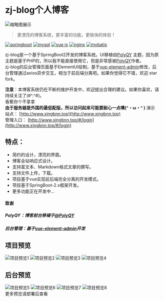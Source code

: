 # zj-blog个人博客

![缩略图展示](https://upload.cc/i1/2019/08/30/ydkqFf.png)
> 更漂亮的博客系统，更丰富的功能，更愉快的体验！  
> 
[![springboot](https://img.shields.io/badge/SpringBoot-2.1.6.RELEASE-brightgreen)](https://spring.io/projects/spring-boot)
[![mysql](https://img.shields.io/badge/mysql-v5.7-blue)](https://www.mysql.com/)
[![vue.js](https://img.shields.io/badge/Vue.js-v2.x-blue)](https://cn.vuejs.org/index.html)
[![nginx](https://img.shields.io/badge/Nginx-v1.1.x-brightgreen)](https://img.shields.io/badge/Nginx-1.1.x-green)
[![mybatis](https://img.shields.io/badge/MyBatis-3-brightgreen)](http://www.mybatis.org/mybatis-3/zh/index.html)

zj-blog是一个基于SpringBoot2开发的博客系统。UI移植自[PolyQY](https://kucloud.win/link.html "PolyQY")
 主题，因为原主题是基于PHP的，所以我不能直接使用它，但是非常感谢[PolyQY](https://kucloud.win/link.html "PolyQY")作者。  
 zj-blog的后台管理页面基于ElementUI绘制，基于[vue-element-admin](https://github.com/PanJiaChen/vue-element-admin/blob/master/README.zh-CN.md)修改，后台管理通过axios异步交互，相当于前后端分离吧。如果你觉得它不错，欢迎 star fork。
 
 **注意**：本博客系统仍在不断的维护开发中，欢迎提出合理的建议。如果你喜欢，请持续关注了(#^.^#)。  
香蕉你个不拿拿  
**由于服务器是外国的最低配版，所以访问起来可能要耐心一点噢(^・ω・^ )**
演示站点：  [http://www.xjngbnn.top](http://www.xjngbnn.top)                    
管理入口：  [http://www.xjngbnn.top/#/login](http://www.xjngbnn.top/#/login)

## 特点：
* 简约的设计，漂亮的界面。  
* 博客全站响应式设计。  
* 支持富文本、Markdown格式文章的撰写。  
* 支持文件上传，下载。  
* 项目基于vue实现前后端完全分离的开发模式。  
* 项目基于SpringBoot-2.x框架开发。  
* 更多功能正在开发中...    

#### 致谢  
##### PolyQY：博客前台移植于[@PolyQY](https://kucloud.win/link.html "PolQY")
##### 后台管理：基于[vue-element-admin](https://github.com/PanJiaChen/vue-element-admin/blob/master/README.zh-CN.md)开发  

## 项目预览  
![项目预览1](https://upload.cc/i1/2019/08/31/ZdB3v8.jpg)
![项目预览2](https://upload.cc/i1/2019/08/31/ox1Qfi.png)
![项目预览3](https://upload.cc/i1/2019/08/31/rbD7F0.png)
![项目预览4](https://upload.cc/i1/2019/08/31/HyxIQm.png)
## 后台预览
![项目预览5](https://upload.cc/i1/2019/08/31/TLCBRb.png)
![项目预览6](https://upload.cc/i1/2019/08/31/eQVZja.png)
![项目预览7](https://upload.cc/i1/2019/08/31/XR9lSm.png)
![项目预览8](https://upload.cc/i1/2019/08/31/PrAhl5.png)  
更多预览请部署后查看

